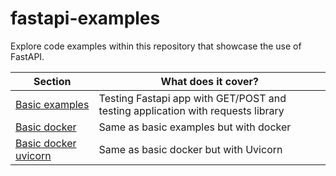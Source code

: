 # fastapi-examples
Explore code examples within this repository that showcase the use of FastAPI.


| **Section**                                  | **What does it cover?**                                                         |
|----------------------------------------------|---------------------------------------------------------------------------------|
| [Basic examples](basic)                      | Testing Fastapi app with GET/POST and testing application with requests library |
| [Basic docker](basic_docker)                 | Same as basic examples but with docker                                          |
| [Basic docker uvicorn](basic_docker_uvicorn) | Same as basic docker but with Uvicorn                                           |
